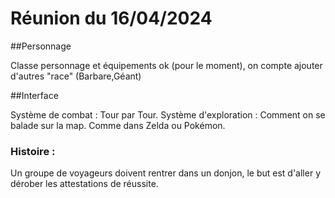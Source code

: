 # Réunion du 16/04/2024

##Personnage

Classe personnage et équipements ok (pour le moment), on compte ajouter d'autres "race" (Barbare,Géant)

##Interface

Système de combat : Tour par Tour.
Système d'exploration : Comment on se balade sur la map. Comme dans Zelda ou Pokémon.

### Histoire :

Un groupe de voyageurs doivent rentrer dans un donjon, le but est d'aller y dérober les attestations de réussite.




